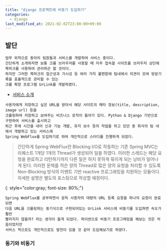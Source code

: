```yaml
---
title: "django 프로젝트에 비동기 도입하기"
categories: 
  - django
last_modified_at: 2021-02-02T23:00:00+09:00
---
```


## 발단
    업무 외적으로 동아리 팀원들과 서비스를 개발하여 서비스 중이다.
    간단하게 소개하자면 보통 크롬 브라우저를 사용할 때 자주 접속할 사이트를 브라우저 상단에 북마크를 사용하여 관리하곤 할 것이다.
    하지만 그러한 북마크의 접근성과 가시성 등 여러 가지 불편함에 팀내에서 의견이 모여 방문기록을 효율적으로 관리할 수 있는
    크롬 확장 프로그램 UrLink를 개발하였다.

- [서비스 소개](https://www.notion.so/c936d72ea9a2415ea8ca5395d8d8cf22)

```text    
사용자에게 저장하고 싶은 URL을 받아서 해당 사이트의 메타 정보(title, description, image url) 등을
크롤링하여 저장하고 보여주는 비즈니스 로직이 들어가 있다. Python & Django 기반으로 구현하여 서비스를 출시하고
퇴근 후에 시간을 내어 신규 기능 개발, 유지 보수 등의 작업을 하고 있던 중 회사의 팀 내에서 개발하고 있는 서비스에
Spring WebFlux를 도입하기로 하여 개인적으로 스터디를 진행하게 되었다.
```
    
> 간단하게 Spring WebFlux란 Blocking I/O로 작동하는 기존 Spring MVC는 리퀘스트 1개당 1개의 Thread가 생성되어 일을 하였다.
> 이러한 스레드는 해당 요청을 완료하고 리턴하기까지 다른 일은 하지 못하게 묶이게 되는 낭비가 일어나게 된다. 이러한 문제를 적은 양의 Thread로
> 많은 양의 요청을 처리할 수 있도록 Non-Blocking 방식의 이벤트 기반 reactive 프로그래밍을 지원하는 모듈이다. 자세한 설명은 별도의 포스팅으로 작성할 예정이다.

{: style="color:gray; font-size: 80%;"}


     
    Spring WebFlux를 공부하면서 문득 사용자의 대량의 URL 등록 요청을 하나의 요청이 완료되면
    다음 URL을 크롤링하는 동기식으로 구현되어있는 UrLink 서비스에 비동기를 도입하면 속도가 훨씬
    빨라지지 않을까? 라는 생각이 들게 되었다. 파이썬으로 비동기 프로그래밍을 해보는 것은 처음이었지만
    서비스 적으로도 개인적으로도 발전이 있을 것 같아 도입해보기로 하였다.
    
### 동기와 비동기
    
